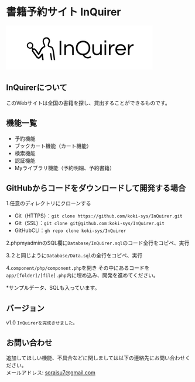 # 書籍予約サイト InQuirer
![InQuirer](img/InQuirer.svg)
## InQuirerについて
このWebサイトは全国の書籍を探し、貸出することができるものです。

## 機能一覧
* 予約機能
* ブックカート機能（カート機能）
* 検索機能
* 認証機能
* Myライブラリ機能（予約明細、予約書籍）

## GitHubからコードをダウンロードして開発する場合
1.任意のディレクトリにクローンする
* Git（HTTPS）：`git clone https://github.com/koki-sys/InQuirer.git`
* Git（SSL）：`git clone git@github.com:koki-sys/InQuirer.git`
* GitHubCLI：`gh repo clone koki-sys/InQuirer`

2.phpmyadminのSQL欄に`Database/InQuirer.sql`のコード全行をコピペ、実行

3.２と同じように`Database/Data.sql`の全行をコピペ、実行

4.`component/php/component.php`を開き
その中にあるコードを`app/[folder]/[file].php`内に埋め込み、開発を進めてください。

*サンプルデータ、SQLも入っています。

## バージョン
v1.0 ```InQuirerを完成させました。```

## お問い合わせ
追加してほしい機能、不具合などに関しましては以下の連絡先にお問い合わせください。<br>
メールアドレス: soraisu7@gmail.com
